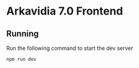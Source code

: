 # Arkavidia 7.0 Frontend

## Running

Run the following command to start the dev server

```bash
npm run dev
```